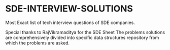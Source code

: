 # SDE-INTERVIEW-SOLUTIONS
Most Exact list of tech interview questions of SDE companies.


Special thanks to RajVikramaditya for the SDE Sheet
The problems solutions are comprehensively divided into specific data structures repository from which the problems are asked.
 
